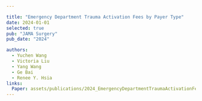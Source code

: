 ```yaml
---

title: "Emergency Department Trauma Activation Fees by Payer Type"
date: 2024-01-01
selected: true
pub: "JAMA Surgery"
pub_date: "2024"

authors:
  - Yuchen Wang
  - Victoria Liu
  - Yang Wang
  - Ge Bai
  - Renee Y. Hsia
links:
  Paper: assets/publications/2024_EmergencyDepartmentTraumaActivationFees byPayerType.pdf
---
```

